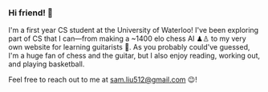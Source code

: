 ### Hi friend! 👋

I'm a first year CS student at the University of Waterloo! I've been exploring part of CS that I can—from making a ~1400 elo chess AI ♟♙ to my very own website for learning guitarists 🎸. As you probably could've guessed, I'm a huge fan of chess and the guitar, but I also enjoy reading, working out, and playing basketball.

Feel free to reach out to me at sam.liu512@gmail.com 😉!
